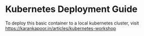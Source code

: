 # Kubernetes Deployment Guide

To deploy this basic container to a local kubernetes cluster, visit https://karankapoor.in/articles/kubernetes-workshop 